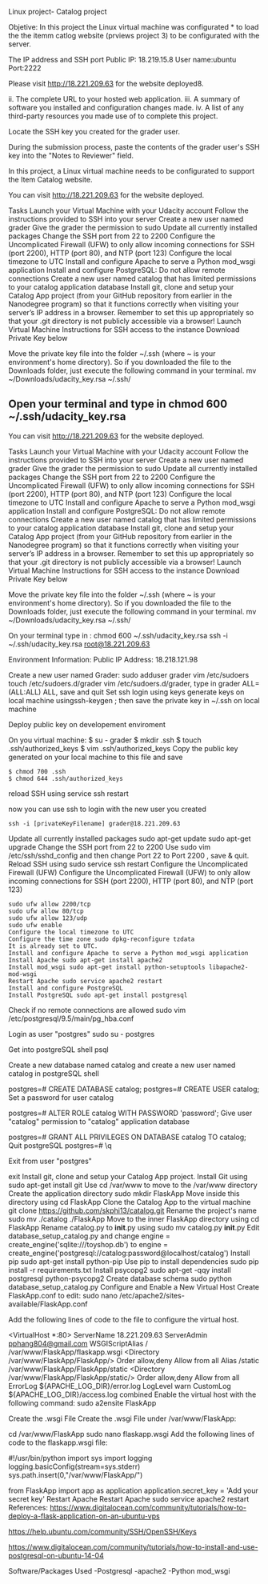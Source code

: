 Linux project- Catalog project

Objetive: 
In this project the Linux virtual machine  was configurated * to load the the itemm catlog website (prviews project 3) 
to be configurated  with the server. 

The IP address and SSH port 
 Public IP: 18.219.15.8
 User name:ubuntu
 Port:2222
 
 Please visit http://18.221.209.63 for the website deployed8.
 
ii. The complete URL to your hosted web application.
iii. A summary of software you installed and configuration changes made.
iv. A list of any third-party resources you made use of to complete this project.

Locate the SSH key you created for the grader user.

During the submission process, paste the contents of the grader user's SSH key into the "Notes to Reviewer" field.


In this project, a Linux virtual machine needs to be configurated to support the Item Catalog website.

You can visit http://18.221.209.63 for the website deployed.

Tasks
	Launch your Virtual Machine with your Udacity account
	Follow the instructions provided to SSH into your server
	Create a new user named grader
	Give the grader the permission to sudo
	Update all currently installed packages
	Change the SSH port from 22 to 2200
	Configure the Uncomplicated Firewall (UFW) to only allow incoming connections for SSH (port 2200), HTTP (port 80), and NTP (port 123)
	Configure the local timezone to UTC
	Install and configure Apache to serve a Python mod_wsgi application
	Install and configure PostgreSQL:
	Do not allow remote connections
	Create a new user named catalog that has limited permissions to your catalog application database
	Install git, clone and setup your Catalog App project (from your GitHub repository from earlier in the Nanodegree program) so that it 	functions correctly when visiting your server’s IP address in a browser. Remember to set this up appropriately so that your .git 			directory is not publicly accessible via a browser!
	Launch Virtual Machine
	Instructions for SSH access to the instance
	Download Private Key below

Move the private key file into the folder ~/.ssh (where ~ is your environment's home directory). So if you downloaded the file to the Downloads folder, just execute the following command in your terminal. mv ~/Downloads/udacity_key.rsa ~/.ssh/

Open your terminal and type in chmod 600 ~/.ssh/udacity_key.rsa
-----------------


You can visit http://18.221.209.63 for the website deployed.

Tasks
Launch your Virtual Machine with your Udacity account
Follow the instructions provided to SSH into your server
Create a new user named grader
Give the grader the permission to sudo
Update all currently installed packages
Change the SSH port from 22 to 2200
Configure the Uncomplicated Firewall (UFW) to only allow incoming connections for SSH (port 2200), HTTP (port 80), and NTP (port 123)
Configure the local timezone to UTC
Install and configure Apache to serve a Python mod_wsgi application
Install and configure PostgreSQL:
Do not allow remote connections
Create a new user named catalog that has limited permissions to your catalog application database
Install git, clone and setup your Catalog App project (from your GitHub repository from earlier in the Nanodegree program) so that it functions correctly when visiting your server’s IP address in a browser. Remember to set this up appropriately so that your .git directory is not publicly accessible via a browser!
Launch Virtual Machine
Instructions for SSH access to the instance
Download Private Key below

Move the private key file into the folder ~/.ssh (where ~ is your environment's home directory). So if you downloaded the file to the Downloads folder, just execute the following command in your terminal. mv ~/Downloads/udacity_key.rsa ~/.ssh/

On your terminal type in :
	chmod 600 ~/.ssh/udacity_key.rsa
	ssh -i ~/.ssh/udacity_key.rsa root@18.221.209.63

Environment Information:
Public IP Address: 18.218.121.98

Create a new user named Grader:
	sudo adduser grader
	vim /etc/sudoers
	touch /etc/sudoers.d/grader
	vim /etc/sudoers.d/grader, type in grader ALL=(ALL:ALL) ALL, save and quit
	Set ssh login using keys
	generate keys on local machine usingssh-keygen ; then save the private key in ~/.ssh on local machine

Deploy public key on developement enviroment

On you virtual machine:
	$ su - grader
	$ mkdir .ssh
	$ touch .ssh/authorized_keys
	$ vim .ssh/authorized_keys
Copy the public key generated on your local machine to this file and save

	$ chmod 700 .ssh
	$ chmod 644 .ssh/authorized_keys
reload SSH using service
	ssh restart

now you can use ssh to login with the new user you created

	ssh -i [privateKeyFilename] grader@18.221.209.63

Update all currently installed packages
	sudo apt-get update
	sudo apt-get upgrade
Change the SSH port from 22 to 2200
	Use sudo vim /etc/ssh/sshd_config and then change Port 22 to Port 2200 , save & quit.
Reload SSH using sudo service ssh restart
	Configure the Uncomplicated Firewall (UFW)
	Configure the Uncomplicated Firewall (UFW) to only allow incoming connections for SSH (port 2200), HTTP (port 80), and NTP (port 123)

	sudo ufw allow 2200/tcp
	sudo ufw allow 80/tcp
	sudo ufw allow 123/udp
	sudo ufw enable 
	Configure the local timezone to UTC
	Configure the time zone sudo dpkg-reconfigure tzdata
	It is already set to UTC.
	Install and configure Apache to serve a Python mod_wsgi application
	Install Apache sudo apt-get install apache2
	Install mod_wsgi sudo apt-get install python-setuptools libapache2-mod-wsgi
	Restart Apache sudo service apache2 restart
	Install and configure PostgreSQL
	Install PostgreSQL sudo apt-get install postgresql

Check if no remote connections are allowed sudo vim /etc/postgresql/9.5/main/pg_hba.conf

Login as user "postgres" sudo su - postgres

Get into postgreSQL shell psql

Create a new database named catalog and create a new user named catalog in postgreSQL shell

postgres=# CREATE DATABASE catalog;
postgres=# CREATE USER catalog;
Set a password for user catalog

postgres=# ALTER ROLE catalog WITH PASSWORD 'password';
Give user "catalog" permission to "catalog" application database

postgres=# GRANT ALL PRIVILEGES ON DATABASE catalog TO catalog;
Quit postgreSQL postgres=# \q

Exit from user "postgres"

exit
Install git, clone and setup your Catalog App project.
Install Git using sudo apt-get install git
Use cd /var/www to move to the /var/www directory
Create the application directory sudo mkdir FlaskApp
Move inside this directory using cd FlaskApp
Clone the Catalog App to the virtual machine git clone https://github.com/skphi13/catalog.git
Rename the project's name sudo mv ./catalog ./FlaskApp
Move to the inner FlaskApp directory using cd FlaskApp
Rename catalog.py to __init__.py using sudo mv catalog.py __init__.py
Edit database_setup_catalog.py and change engine = create_engine('sqlite:///toyshop.db') to engine = create_engine('postgresql://catalog:password@localhost/catalog')
Install pip sudo apt-get install python-pip
Use pip to install dependencies sudo pip install -r requirements.txt
Install psycopg2 sudo apt-get -qqy install postgresql python-psycopg2
Create database schema sudo python database_setup_catalog.py
Configure and Enable a New Virtual Host
Create FlaskApp.conf to edit: sudo nano /etc/apache2/sites-available/FlaskApp.conf

Add the following lines of code to the file to configure the virtual host.

<VirtualHost *:80>
	ServerName 18.221.209.63
	ServerAdmin pphang804@gmail.com
	WSGIScriptAlias / /var/www/FlaskApp/flaskapp.wsgi
	<Directory /var/www/FlaskApp/FlaskApp/>
		Order allow,deny
		Allow from all
	</Directory>
	Alias /static /var/www/FlaskApp/FlaskApp/static
	<Directory /var/www/FlaskApp/FlaskApp/static/>
		Order allow,deny
		Allow from all
	</Directory>
	ErrorLog ${APACHE_LOG_DIR}/error.log
	LogLevel warn
	CustomLog ${APACHE_LOG_DIR}/access.log combined
</VirtualHost>
Enable the virtual host with the following command: sudo a2ensite FlaskApp

Create the .wsgi File
Create the .wsgi File under /var/www/FlaskApp:

cd /var/www/FlaskApp
sudo nano flaskapp.wsgi 
Add the following lines of code to the flaskapp.wsgi file:

#!/usr/bin/python
import sys
import logging
logging.basicConfig(stream=sys.stderr)
sys.path.insert(0,"/var/www/FlaskApp/")

from FlaskApp import app as application
application.secret_key = 'Add your secret key'
Restart Apache
Restart Apache sudo service apache2 restart
References:
https://www.digitalocean.com/community/tutorials/how-to-deploy-a-flask-application-on-an-ubuntu-vps

https://help.ubuntu.com/community/SSH/OpenSSH/Keys

https://www.digitalocean.com/community/tutorials/how-to-install-and-use-postgresql-on-ubuntu-14-04

Software/Packages Used
-Postgresql
-apache2
-Python mod_wsgi
